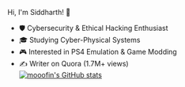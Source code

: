 Hi, I'm Siddharth! 👋

- 🛡️ Cybersecurity & Ethical Hacking Enthusiast  
- 🎓 Studying Cyber-Physical Systems  
- 🎮 Interested in PS4 Emulation & Game Modding  
- ✍️ Writer on Quora (1.7M+ views)  
[![mooofin's GitHub stats](https://github-readme-stats.vercel.app/api?username=mooofin)](https://github.com/mooofin/github-readme-stats)




